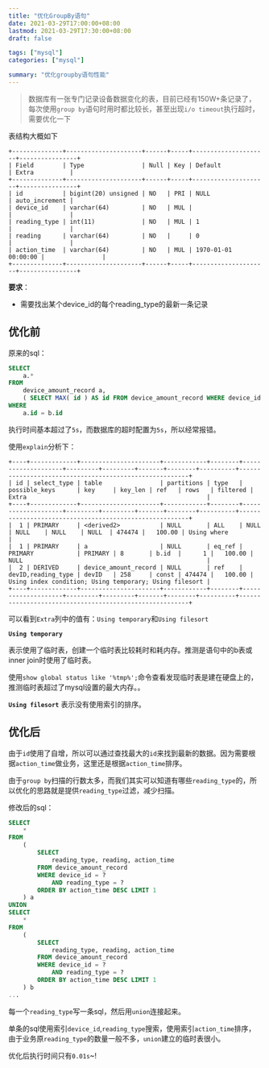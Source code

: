 ```yaml
---
title: "优化GroupBy语句"
date: 2021-03-29T17:00:00+08:00
lastmod: 2021-03-29T17:30:00+08:00
draft: false

tags: ["mysql"]
categories: ["mysql"]

summary: "优化groupby语句性能"
---
```


> 数据库有一张专门记录设备数据变化的表，目前已经有150W+条记录了，每次使用`group by`语句时用时都比较长，甚至出现`i/o timeout`执行超时，需要优化一下

表结构大概如下
```
+--------------+---------------------+------+-----+---------------------+----------------+
| Field        | Type                | Null | Key | Default             | Extra          |
+--------------+---------------------+------+-----+---------------------+----------------+
| id           | bigint(20) unsigned | NO   | PRI | NULL                | auto_increment |
| device_id    | varchar(64)         | NO   | MUL |                     |                |
| reading_type | int(11)             | NO   | MUL | 1                   |                |
| reading      | varchar(64)         | NO   |     | 0                   |                |
| action_time  | varchar(64)         | NO   | MUL | 1970-01-01 00:00:00 |                |
+--------------+---------------------+------+-----+---------------------+----------------+
```

**要求**：

* 需要找出某个device_id的每个reading_type的最新一条记录

## 优化前

原来的sql：
```sql
SELECT
	a.*
FROM
	device_amount_record a,
	( SELECT MAX( id ) AS id FROM device_amount_record WHERE device_id =? GROUP BY reading_type ) b
WHERE
	a.id = b.id
```

执行时间基本超过了`5s`，而数据库的超时配置为`5s`，所以经常报错。

使用`explain`分析下：
```
+----+-------------+----------------------+------------+--------+--------------------+---------+---------+-------+--------+----------+--------------------------------------------------------+
| id | select_type | table                | partitions | type   | possible_keys      | key     | key_len | ref   | rows   | filtered | Extra                                                  |
+----+-------------+----------------------+------------+--------+--------------------+---------+---------+-------+--------+----------+--------------------------------------------------------+
|  1 | PRIMARY     | <derived2>           | NULL       | ALL    | NULL               | NULL    | NULL    | NULL  | 474474 |   100.00 | Using where                                            |
|  1 | PRIMARY     | a                    | NULL       | eq_ref | PRIMARY            | PRIMARY | 8       | b.id  |      1 |   100.00 | NULL                                                   |
|  2 | DERIVED     | device_amount_record | NULL       | ref    | devID,reading_type | devID   | 258     | const | 474474 |   100.00 | Using index condition; Using temporary; Using filesort |
+----+-------------+----------------------+------------+--------+--------------------+---------+---------+-------+--------+----------+--------------------------------------------------------+
```

可以看到`Extra`列中的值有：`Using temporary`和`Using filesort`

**`Using temporary`**

表示使用了临时表，创建一个临时表比较耗时和耗内存。推测是语句中的b表或inner join时使用了临时表。

使用`show global status like '%tmp%';`命令查看发现临时表是建在硬盘上的，推测临时表超过了mysql设置的最大内存。。

**`Using filesort`**
表示没有使用索引的排序。

## 优化后

由于`id`使用了自增，所以可以通过查找最大的`id`来找到最新的数据。因为需要根据`action_time`做业务，这里还是根据`action_time`排序。

由于`group by`扫描的行数太多，而我们其实可以知道有哪些`reading_type`的，所以优化的思路就是提供`reading_type`过滤，减少扫描。

修改后的sql：
```sql
SELECT
	*
FROM
	(
        SELECT
            reading_type, reading, action_time
        FROM device_amount_record
        WHERE device_id = ?
            AND reading_type = ?
        ORDER BY action_time DESC LIMIT 1
    ) a
UNION
SELECT
	*
FROM
	(
        SELECT
            reading_type, reading, action_time
        FROM device_amount_record
        WHERE device_id = ?
            AND reading_type = ?
        ORDER BY action_time DESC LIMIT 1
    ) b
...
```

每一个`reading_type`写一条sql，然后用`union`连接起来。

单条的sql使用索引`device_id`,`reading_type`搜索，使用索引`action_time`排序，由于业务原`reading_type`的数量一般不多，`union`建立的临时表很小。

优化后执行时间只有`0.01s`~!

